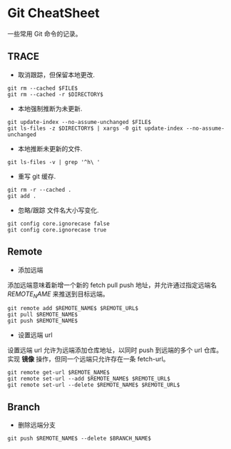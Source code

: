 # Git CheatSheet

一些常用 Git 命令的记录。

## TRACE

- 取消跟踪，但保留本地更改.

`git rm --cached $FILE$`  
`git rm --cached -r $DIRECTORY$`

- 本地强制推断为未更新.

`git update-index --no-assume-unchanged $FILE$`  
`git ls-files -z $DIRECTORY$ | xargs -0 git update-index --no-assume-unchanged`

- 本地推断未更新的文件.

`git ls-files -v | grep '^h\ '`

- 重写 git 缓存.

`git rm -r --cached .`  
`git add .`

- 忽略/跟踪 文件名大小写变化.

`git config core.ignorecase false`  
`git config core.ignorecase true`

## Remote

- 添加远端

添加远端意味着新增一个新的 fetch pull push 地址，并允许通过指定远端名 $REMOTE_NAME$ 来推送到目标远端。

`git remote add $REMOTE_NAME$ $REMOTE_URL$`  
`git pull $REMOTE_NAME$`  
`git push $REMOTE_NAME$`

- 设置远端 url

设置远端 url 允许为远端添加仓库地址，以同时 push 到远端的多个 url 仓库。  
实现 **镜像** 操作，但同一个远端只允许存在一条 fetch-url。

`git remote get-url $REMOTE_NAME$`  
`git remote set-url --add $REMOTE_NAME$ $REMOTE_URL$`  
`git remote set-url --delete $REMOTE_NAME$ $REMOTE_URL$`

## Branch

- 删除远端分支

`git push $REMOTE_NAME$ --delete $BRANCH_NAME$`
